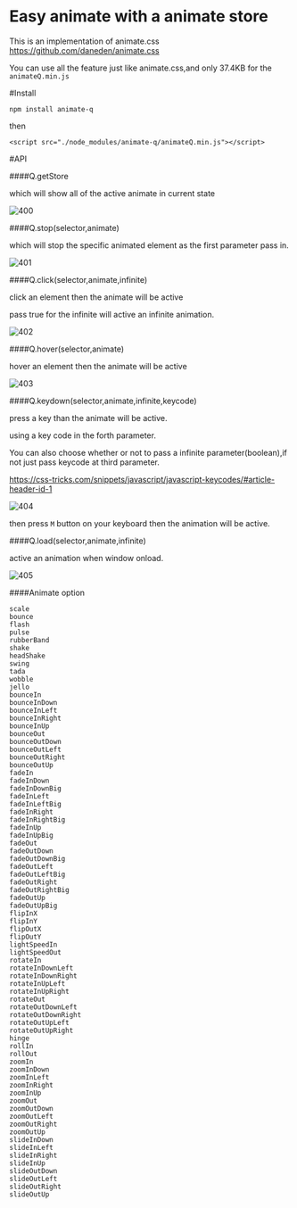 # Easy animate with a animate store

This is an implementation of animate.css
https://github.com/daneden/animate.css

You can use all the feature just like animate.css,and only 37.4KB for the `animateQ.min.js`


#Install 

```
npm install animate-q
```

then

```
<script src="./node_modules/animate-q/animateQ.min.js"></script>
```
#API

####Q.getStore

which will show all of the active animate in current state

![400](https://cloud.githubusercontent.com/assets/11001914/15459097/23cdfc80-20d4-11e6-9f9c-d52e1d137ace.png)

####Q.stop(selector,animate)

which will stop the specific animated element as the first parameter pass in.

![401](https://cloud.githubusercontent.com/assets/11001914/15459114/5b7bcc34-20d4-11e6-9a55-b43c0b1a291a.png)


####Q.click(selector,animate,infinite)

click an element then the animate will be active

pass true for the infinite will active an infinite animation.

![402](https://cloud.githubusercontent.com/assets/11001914/15459317/82967ace-20d6-11e6-9706-a3b26bdde344.png)

####Q.hover(selector,animate)

hover an element then the animate will be active

![403](https://cloud.githubusercontent.com/assets/11001914/15459369/1dc0614a-20d7-11e6-8500-ae41f2774ee9.png)



####Q.keydown(selector,animate,infinite,keycode)

press a key than the animate will be active.

using a key code in the forth parameter.

You can also choose whether or not to pass a infinite parameter(boolean),if not just pass keycode at third parameter.

https://css-tricks.com/snippets/javascript/javascript-keycodes/#article-header-id-1


![404](https://cloud.githubusercontent.com/assets/11001914/15459472/3eea4f24-20d8-11e6-9939-81ee0fbf3781.png)

then press `M` button on your keyboard then the animation will be active.


####Q.load(selector,animate,infinite)

active an animation when window onload.


![405](https://cloud.githubusercontent.com/assets/11001914/15460377/f7190004-20e2-11e6-8424-cc7656da069a.png)

####Animate option
```
scale
bounce
flash
pulse
rubberBand
shake
headShake
swing
tada
wobble
jello
bounceIn
bounceInDown
bounceInLeft
bounceInRight
bounceInUp
bounceOut
bounceOutDown
bounceOutLeft
bounceOutRight
bounceOutUp
fadeIn
fadeInDown
fadeInDownBig
fadeInLeft
fadeInLeftBig
fadeInRight
fadeInRightBig
fadeInUp
fadeInUpBig
fadeOut
fadeOutDown
fadeOutDownBig
fadeOutLeft
fadeOutLeftBig
fadeOutRight
fadeOutRightBig
fadeOutUp
fadeOutUpBig
flipInX
flipInY
flipOutX
flipOutY
lightSpeedIn
lightSpeedOut
rotateIn
rotateInDownLeft
rotateInDownRight
rotateInUpLeft
rotateInUpRight
rotateOut
rotateOutDownLeft
rotateOutDownRight
rotateOutUpLeft
rotateOutUpRight
hinge
rollIn
rollOut
zoomIn
zoomInDown
zoomInLeft
zoomInRight
zoomInUp
zoomOut
zoomOutDown
zoomOutLeft
zoomOutRight
zoomOutUp
slideInDown
slideInLeft
slideInRight
slideInUp
slideOutDown
slideOutLeft
slideOutRight
slideOutUp

```






